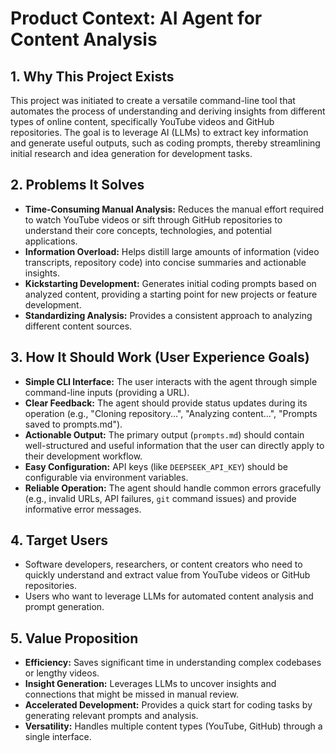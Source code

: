 # Product Context: AI Agent for Content Analysis

## 1. Why This Project Exists
This project was initiated to create a versatile command-line tool that automates the process of understanding and deriving insights from different types of online content, specifically YouTube videos and GitHub repositories. The goal is to leverage AI (LLMs) to extract key information and generate useful outputs, such as coding prompts, thereby streamlining initial research and idea generation for development tasks.

## 2. Problems It Solves
-   **Time-Consuming Manual Analysis:** Reduces the manual effort required to watch YouTube videos or sift through GitHub repositories to understand their core concepts, technologies, and potential applications.
-   **Information Overload:** Helps distill large amounts of information (video transcripts, repository code) into concise summaries and actionable insights.
-   **Kickstarting Development:** Generates initial coding prompts based on analyzed content, providing a starting point for new projects or feature development.
-   **Standardizing Analysis:** Provides a consistent approach to analyzing different content sources.

## 3. How It Should Work (User Experience Goals)
-   **Simple CLI Interface:** The user interacts with the agent through simple command-line inputs (providing a URL).
-   **Clear Feedback:** The agent should provide status updates during its operation (e.g., "Cloning repository...", "Analyzing content...", "Prompts saved to prompts.md").
-   **Actionable Output:** The primary output (`prompts.md`) should contain well-structured and useful information that the user can directly apply to their development workflow.
-   **Easy Configuration:** API keys (like `DEEPSEEK_API_KEY`) should be configurable via environment variables.
-   **Reliable Operation:** The agent should handle common errors gracefully (e.g., invalid URLs, API failures, `git` command issues) and provide informative error messages.

## 4. Target Users
-   Software developers, researchers, or content creators who need to quickly understand and extract value from YouTube videos or GitHub repositories.
-   Users who want to leverage LLMs for automated content analysis and prompt generation.

## 5. Value Proposition
-   **Efficiency:** Saves significant time in understanding complex codebases or lengthy videos.
-   **Insight Generation:** Leverages LLMs to uncover insights and connections that might be missed in manual review.
-   **Accelerated Development:** Provides a quick start for coding tasks by generating relevant prompts and analysis.
-   **Versatility:** Handles multiple content types (YouTube, GitHub) through a single interface.
